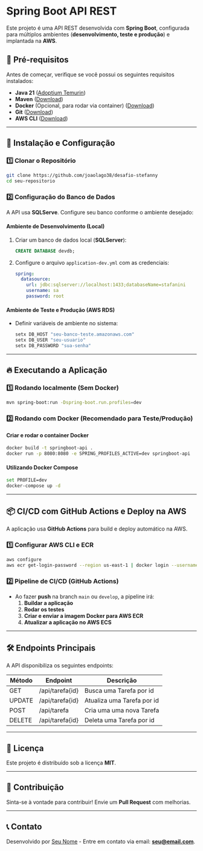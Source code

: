 # Spring Boot API REST

Este projeto é uma API REST desenvolvida com **Spring Boot**, configurada para múltiplos ambientes (**desenvolvimento, teste e produção**) e implantada na **AWS**.

## 📌 Pré-requisitos
Antes de começar, verifique se você possui os seguintes requisitos instalados:

- **Java 21** ([Adoptium Temurin](https://adoptium.net/))
- **Maven** ([Download](https://maven.apache.org/download.cgi))
- **Docker** (Opcional, para rodar via container) ([Download](https://www.docker.com/))
- **Git** ([Download](https://git-scm.com/))
- **AWS CLI** ([Download](https://aws.amazon.com/cli/))

---

## 🚀 Instalação e Configuração

### 1️⃣ Clonar o Repositório
```sh
git clone https://github.com/joaolago38/desafio-stefanny
cd seu-repositorio
```

### 2️⃣ Configuração do Banco de Dados
A API usa **SQLServe**. Configure seu banco conforme o ambiente desejado:

#### **Ambiente de Desenvolvimento (Local)**

1. Criar um banco de dados local (**SQLServer**):
   ```sql
   CREATE DATABASE devdb;
   ```
2. Configure o arquivo `application-dev.yml` com as credenciais:
   ```yaml
   spring:
     datasource:
       url: jdbc:sqlserver://localhost:1433;databaseName=stafanini
       username: sa
       password: root
   ```

#### **Ambiente de Teste e Produção (AWS RDS)**
- Definir variáveis de ambiente no sistema:
  ```sh
  setx DB_HOST "seu-banco-teste.amazonaws.com"
  setx DB_USER "seu-usuario"
  setx DB_PASSWORD "sua-senha"
  ```

---

## 🔥 Executando a Aplicação

### **1️⃣ Rodando localmente (Sem Docker)**
```sh
mvn spring-boot:run -Dspring-boot.run.profiles=dev
```

### **2️⃣ Rodando com Docker (Recomendado para Teste/Produção)**

#### Criar e rodar o container Docker
```sh
docker build -t springboot-api .
docker run -p 8080:8080 -e SPRING_PROFILES_ACTIVE=dev springboot-api
```

#### Utilizando Docker Compose
```sh
set PROFILE=dev
docker-compose up -d
```

---

## 📦 CI/CD com GitHub Actions e Deploy na AWS

A aplicação usa **GitHub Actions** para build e deploy automático na AWS.

### 1️⃣ **Configurar AWS CLI e ECR**
```sh
aws configure
aws ecr get-login-password --region us-east-1 | docker login --username AWS --password-stdin <aws-account-id>.dkr.ecr.us-east-1.amazonaws.com
```

### 2️⃣ **Pipeline de CI/CD (GitHub Actions)**
- Ao fazer **push** na branch `main` ou `develop`, a pipeline irá:
    1. **Buildar a aplicação**
    2. **Rodar os testes**
    3. **Criar e enviar a imagem Docker para AWS ECR**
    4. **Atualizar a aplicação no AWS ECS**

---

## 🛠️ Endpoints Principais
A API disponibiliza os seguintes endpoints:

| Método | Endpoint        | Descrição                  |
|--------|-----------------|----------------------------|
| GET    | /api/tarefa{id} | Busca uma Tarefa por id    |
| UPDATE | /api/tarefa{id} | Atualiza uma Tarefa por id |
| POST   | /api/tarefa     | Cria uma uma nova Tarefa   |
| DELETE | /api/tarefa{id} | Deleta uma   Tarefa por id |
---

## 📄 Licença
Este projeto é distribuído sob a licença **MIT**.

---

## 🤝 Contribuição
Sinta-se à vontade para contribuir! Envie um **Pull Request** com melhorias.

---

## 📞 Contato
Desenvolvido por [Seu Nome](https://github.com/seu-usuario) - Entre em contato via email: **seu@email.com**.

